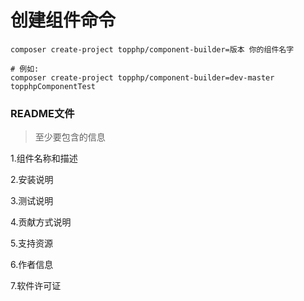 # 创建组件命令

```shell
composer create-project topphp/component-builder=版本 你的组件名字

# 例如:
composer create-project topphp/component-builder=dev-master topphpComponentTest
```

### README文件

> 至少要包含的信息

1.组件名称和描述

2.安装说明

3.测试说明

4.贡献方式说明

5.支持资源

6.作者信息

7.软件许可证





